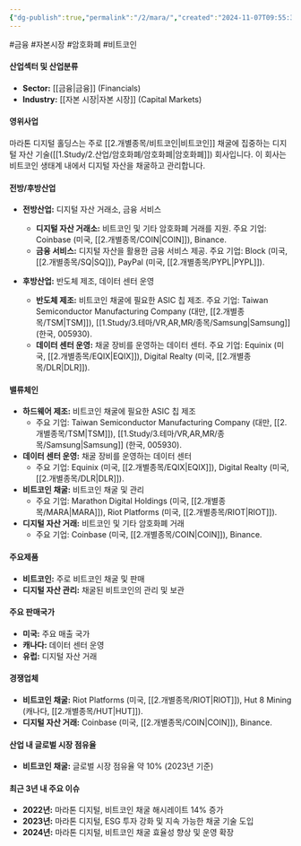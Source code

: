 ```yaml
---
{"dg-publish":true,"permalink":"/2/mara/","created":"2024-11-07T09:55:33.219+09:00","updated":"2025-07-10T10:44:22.209+09:00"}
---
```


#금융 #자본시장 #암호화폐 #비트코인

#### 산업섹터 및 산업분류

- **Sector:** [[금융\|금융]] (Financials)
- **Industry:** [[자본 시장\|자본 시장]] (Capital Markets)

#### 영위사업

마라톤 디지털 홀딩스는 주로 [[2.개별종목/비트코인\|비트코인]] 채굴에 집중하는 디지털 자산 기술([[1.Study/2.산업/암호화폐/암호화폐\|암호화폐]]) 회사입니다. 이 회사는 비트코인 생태계 내에서 디지털 자산을 채굴하고 관리합니다.

#### 전방/후방산업

- **전방산업:** 디지털 자산 거래소, 금융 서비스
    
    - **디지털 자산 거래소:** 비트코인 및 기타 암호화폐 거래를 지원. 주요 기업: Coinbase (미국, [[2.개별종목/COIN\|COIN]]), Binance.
    - **금융 서비스:** 디지털 자산을 활용한 금융 서비스 제공. 주요 기업: Block (미국, [[2.개별종목/SQ\|SQ]]), PayPal (미국, [[2.개별종목/PYPL\|PYPL]]).
- **후방산업:** 반도체 제조, 데이터 센터 운영
    
    - **반도체 제조:** 비트코인 채굴에 필요한 ASIC 칩 제조. 주요 기업: Taiwan Semiconductor Manufacturing Company (대만, [[2.개별종목/TSM\|TSM]]), [[1.Study/3.테마/VR,AR,MR/종목/Samsung\|Samsung]] (한국, 005930).
    - **데이터 센터 운영:** 채굴 장비를 운영하는 데이터 센터. 주요 기업: Equinix (미국, [[2.개별종목/EQIX\|EQIX]]), Digital Realty (미국, [[2.개별종목/DLR\|DLR]]).

#### 밸류체인

- **하드웨어 제조:** 비트코인 채굴에 필요한 ASIC 칩 제조
    - 주요 기업: Taiwan Semiconductor Manufacturing Company (대만, [[2.개별종목/TSM\|TSM]]), [[1.Study/3.테마/VR,AR,MR/종목/Samsung\|Samsung]]  (한국, 005930).
- **데이터 센터 운영:** 채굴 장비를 운영하는 데이터 센터
    - 주요 기업: Equinix (미국, [[2.개별종목/EQIX\|EQIX]]), Digital Realty (미국, [[2.개별종목/DLR\|DLR]]).
- **비트코인 채굴:** 비트코인 채굴 및 관리
    - 주요 기업: Marathon Digital Holdings (미국, [[2.개별종목/MARA\|MARA]]), Riot Platforms (미국, [[2.개별종목/RIOT\|RIOT]]).
- **디지털 자산 거래:** 비트코인 및 기타 암호화폐 거래
    - 주요 기업: Coinbase (미국, [[2.개별종목/COIN\|COIN]]), Binance.

#### 주요제품

- **비트코인:** 주로 비트코인 채굴 및 판매
- **디지털 자산 관리:** 채굴된 비트코인의 관리 및 보관

#### 주요 판매국가

- **미국:** 주요 매출 국가
- **캐나다:** 데이터 센터 운영
- **유럽:** 디지털 자산 거래

#### 경쟁업체

- **비트코인 채굴:** Riot Platforms (미국, [[2.개별종목/RIOT\|RIOT]]), Hut 8 Mining (캐나다, [[2.개별종목/HUT\|HUT]]).
- **디지털 자산 거래:** Coinbase (미국, [[2.개별종목/COIN\|COIN]]), Binance.

#### 산업 내 글로벌 시장 점유율

- **비트코인 채굴:** 글로벌 시장 점유율 약 10% (2023년 기준)

#### 최근 3년 내 주요 이슈

- **2022년:** 마라톤 디지털, 비트코인 채굴 해시레이트 14% 증가
- **2023년:** 마라톤 디지털, ESG 투자 강화 및 지속 가능한 채굴 기술 도입
- **2024년:** 마라톤 디지털, 비트코인 채굴 효율성 향상 및 운영 확장
